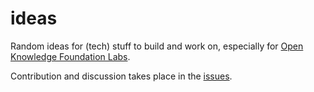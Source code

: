 ideas
=====

Random ideas for (tech) stuff to build and work on, especially for [Open Knowledge Foundation Labs](http://okfnlabs.org/).

Contribution and discussion takes place in the [issues](https://github.com/okfn/ideas/issues).
